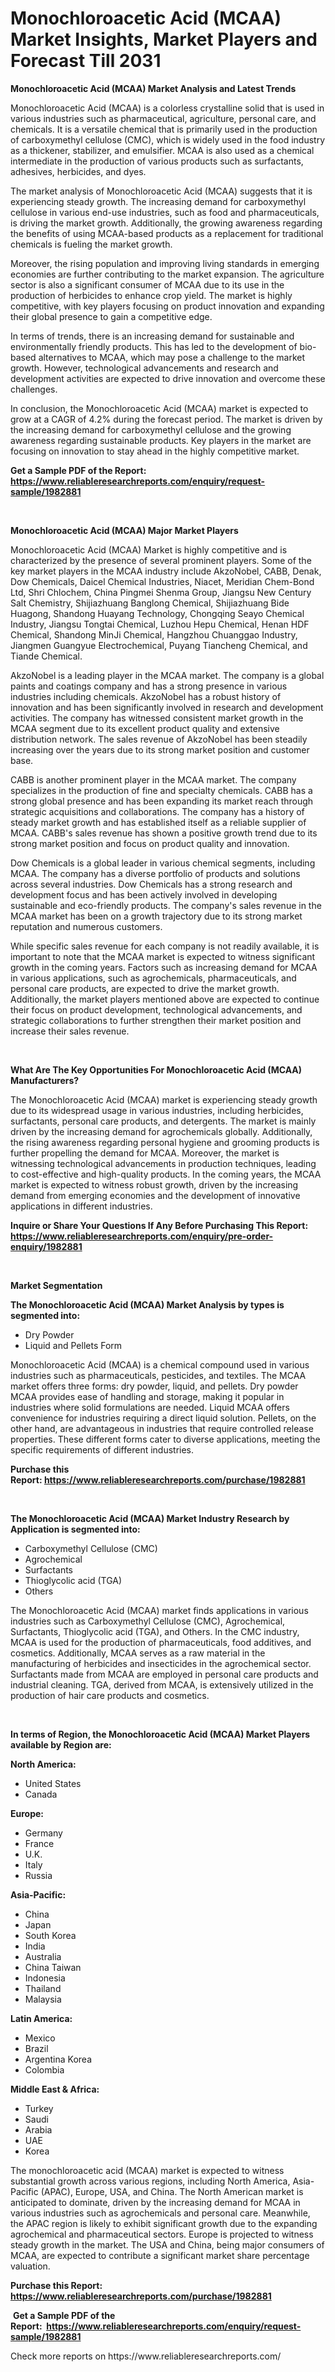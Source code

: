 <p><h1>Monochloroacetic Acid (MCAA) Market Insights, Market Players and Forecast Till 2031</h1></p><p><strong>Monochloroacetic Acid (MCAA) Market Analysis and Latest Trends</strong></p>
<p><p>Monochloroacetic Acid (MCAA) is a colorless crystalline solid that is used in various industries such as pharmaceutical, agriculture, personal care, and chemicals. It is a versatile chemical that is primarily used in the production of carboxymethyl cellulose (CMC), which is widely used in the food industry as a thickener, stabilizer, and emulsifier. MCAA is also used as a chemical intermediate in the production of various products such as surfactants, adhesives, herbicides, and dyes.</p><p>The market analysis of Monochloroacetic Acid (MCAA) suggests that it is experiencing steady growth. The increasing demand for carboxymethyl cellulose in various end-use industries, such as food and pharmaceuticals, is driving the market growth. Additionally, the growing awareness regarding the benefits of using MCAA-based products as a replacement for traditional chemicals is fueling the market growth.</p><p>Moreover, the rising population and improving living standards in emerging economies are further contributing to the market expansion. The agriculture sector is also a significant consumer of MCAA due to its use in the production of herbicides to enhance crop yield. The market is highly competitive, with key players focusing on product innovation and expanding their global presence to gain a competitive edge.</p><p>In terms of trends, there is an increasing demand for sustainable and environmentally friendly products. This has led to the development of bio-based alternatives to MCAA, which may pose a challenge to the market growth. However, technological advancements and research and development activities are expected to drive innovation and overcome these challenges.</p><p>In conclusion, the Monochloroacetic Acid (MCAA) market is expected to grow at a CAGR of 4.2% during the forecast period. The market is driven by the increasing demand for carboxymethyl cellulose and the growing awareness regarding sustainable products. Key players in the market are focusing on innovation to stay ahead in the highly competitive market.</p></p>
<p><strong>Get a Sample PDF of the Report:&nbsp; <a href="https://www.reliableresearchreports.com/enquiry/request-sample/1982881">https://www.reliableresearchreports.com/enquiry/request-sample/1982881</a></strong></p>
<p>&nbsp;</p>
<p><strong>Monochloroacetic Acid (MCAA) Major Market Players</strong></p>
<p><p>Monochloroacetic Acid (MCAA) Market is highly competitive and is characterized by the presence of several prominent players. Some of the key market players in the MCAA industry include AkzoNobel, CABB, Denak, Dow Chemicals, Daicel Chemical Industries, Niacet, Meridian Chem-Bond Ltd, Shri Chlochem, China Pingmei Shenma Group, Jiangsu New Century Salt Chemistry, Shijiazhuang Banglong Chemical, Shijiazhuang Bide Huagong, Shandong Huayang Technology, Chongqing Seayo Chemical Industry, Jiangsu Tongtai Chemical, Luzhou Hepu Chemical, Henan HDF Chemical, Shandong MinJi Chemical, Hangzhou Chuanggao Industry, Jiangmen Guangyue Electrochemical, Puyang Tiancheng Chemical, and Tiande Chemical.</p><p>AkzoNobel is a leading player in the MCAA market. The company is a global paints and coatings company and has a strong presence in various industries including chemicals. AkzoNobel has a robust history of innovation and has been significantly involved in research and development activities. The company has witnessed consistent market growth in the MCAA segment due to its excellent product quality and extensive distribution network. The sales revenue of AkzoNobel has been steadily increasing over the years due to its strong market position and customer base.</p><p>CABB is another prominent player in the MCAA market. The company specializes in the production of fine and specialty chemicals. CABB has a strong global presence and has been expanding its market reach through strategic acquisitions and collaborations. The company has a history of steady market growth and has established itself as a reliable supplier of MCAA. CABB's sales revenue has shown a positive growth trend due to its strong market position and focus on product quality and innovation.</p><p>Dow Chemicals is a global leader in various chemical segments, including MCAA. The company has a diverse portfolio of products and solutions across several industries. Dow Chemicals has a strong research and development focus and has been actively involved in developing sustainable and eco-friendly products. The company's sales revenue in the MCAA market has been on a growth trajectory due to its strong market reputation and numerous customers.</p><p>While specific sales revenue for each company is not readily available, it is important to note that the MCAA market is expected to witness significant growth in the coming years. Factors such as increasing demand for MCAA in various applications, such as agrochemicals, pharmaceuticals, and personal care products, are expected to drive the market growth. Additionally, the market players mentioned above are expected to continue their focus on product development, technological advancements, and strategic collaborations to further strengthen their market position and increase their sales revenue.</p></p>
<p>&nbsp;</p>
<p><strong>What Are The Key Opportunities For Monochloroacetic Acid (MCAA) Manufacturers?</strong></p>
<p><p>The Monochloroacetic Acid (MCAA) market is experiencing steady growth due to its widespread usage in various industries, including herbicides, surfactants, personal care products, and detergents. The market is mainly driven by the increasing demand for agrochemicals globally. Additionally, the rising awareness regarding personal hygiene and grooming products is further propelling the demand for MCAA. Moreover, the market is witnessing technological advancements in production techniques, leading to cost-effective and high-quality products. In the coming years, the MCAA market is expected to witness robust growth, driven by the increasing demand from emerging economies and the development of innovative applications in different industries.</p></p>
<p><strong>Inquire or Share Your Questions If Any Before Purchasing This Report: <a href="https://www.reliableresearchreports.com/enquiry/pre-order-enquiry/1982881">https://www.reliableresearchreports.com/enquiry/pre-order-enquiry/1982881</a></strong></p>
<p>&nbsp;</p>
<p><strong>Market Segmentation</strong></p>
<p><strong>The Monochloroacetic Acid (MCAA) Market Analysis by types is segmented into:</strong></p>
<p><ul><li>Dry Powder</li><li>Liquid and Pellets Form</li></ul></p>
<p><p>Monochloroacetic Acid (MCAA) is a chemical compound used in various industries such as pharmaceuticals, pesticides, and textiles. The MCAA market offers three forms: dry powder, liquid, and pellets. Dry powder MCAA provides ease of handling and storage, making it popular in industries where solid formulations are needed. Liquid MCAA offers convenience for industries requiring a direct liquid solution. Pellets, on the other hand, are advantageous in industries that require controlled release properties. These different forms cater to diverse applications, meeting the specific requirements of different industries.</p></p>
<p><strong>Purchase this Report:&nbsp;<a href="https://www.reliableresearchreports.com/purchase/1982881">https://www.reliableresearchreports.com/purchase/1982881</a></strong></p>
<p>&nbsp;</p>
<p><strong>The Monochloroacetic Acid (MCAA) Market Industry Research by Application is segmented into:</strong></p>
<p><ul><li>Carboxymethyl Cellulose (CMC)</li><li>Agrochemical</li><li>Surfactants</li><li>Thioglycolic acid (TGA)</li><li>Others</li></ul></p>
<p><p>The Monochloroacetic Acid (MCAA) market finds applications in various industries such as Carboxymethyl Cellulose (CMC), Agrochemical, Surfactants, Thioglycolic acid (TGA), and Others. In the CMC industry, MCAA is used for the production of pharmaceuticals, food additives, and cosmetics. Additionally, MCAA serves as a raw material in the manufacturing of herbicides and insecticides in the agrochemical sector. Surfactants made from MCAA are employed in personal care products and industrial cleaning. TGA, derived from MCAA, is extensively utilized in the production of hair care products and cosmetics.</p></p>
<p>&nbsp;</p>
<p><strong>In terms of Region, the Monochloroacetic Acid (MCAA) Market Players available by Region are:</strong></p>
<p>
    <p> <strong> North America: </strong>
        <ul>
            <li>United States</li>
            <li>Canada</li>
        </ul>
        </p> 
    <p> <strong> Europe: </strong>
        <ul>
            <li>Germany</li>
            <li>France</li>
            <li>U.K.</li>
            <li>Italy</li>
            <li>Russia</li>
        </ul>
        </p> 
    <p> <strong> Asia-Pacific: </strong>
        <ul>
            <li>China</li>
            <li>Japan</li>
            <li>South Korea</li>
            <li>India</li>
            <li>Australia</li>
            <li>China Taiwan</li>
            <li>Indonesia</li>
            <li>Thailand</li>
            <li>Malaysia</li>
        </ul>
        </p> 
    <p> <strong> Latin America: </strong>
        <ul>
            <li>Mexico</li>
            <li>Brazil</li>
            <li>Argentina Korea</li>
            <li>Colombia</li>
        </ul>
        </p> 
    <p> <strong> Middle East & Africa: </strong>
        <ul>
            <li>Turkey</li>
            <li>Saudi</li>
            <li>Arabia</li>
            <li>UAE</li>
            <li>Korea</li>
        </ul>
    </p>
    </p>
<p><p>The monochloroacetic acid (MCAA) market is expected to witness substantial growth across various regions, including North America, Asia-Pacific (APAC), Europe, USA, and China. The North American market is anticipated to dominate, driven by the increasing demand for MCAA in various industries such as agrochemicals and personal care. Meanwhile, the APAC region is likely to exhibit significant growth due to the expanding agrochemical and pharmaceutical sectors. Europe is projected to witness steady growth in the market. The USA and China, being major consumers of MCAA, are expected to contribute a significant market share percentage valuation.</p></p>
<p><strong>Purchase this Report: <a href="https://www.reliableresearchreports.com/purchase/1982881">https://www.reliableresearchreports.com/purchase/1982881</a></strong></p>
<p>&nbsp;<strong>Get a Sample PDF of the Report:&nbsp;&nbsp;<a href="https://www.reliableresearchreports.com/enquiry/request-sample/1982881">https://www.reliableresearchreports.com/enquiry/request-sample/1982881</a></strong></p>
<p><strong></strong></p>
<p>Check more reports on https://www.reliableresearchreports.com/</p>